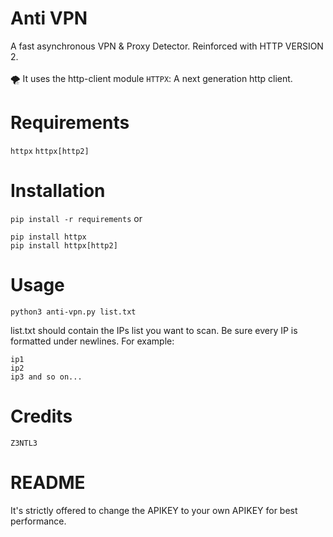 # Anti VPN
A fast asynchronous VPN & Proxy Detector. Reinforced with HTTP VERSION 2.
<br><br>
🌪️ It uses the http-client module ``HTTPX``: A next generation http client.


# Requirements
``httpx``
``httpx[http2]``

# Installation
``pip install -r requirements`` or
```
pip install httpx
pip install httpx[http2]
```

# Usage
```
python3 anti-vpn.py list.txt
```
list.txt should contain the IPs list you want to scan. Be sure every IP is formatted under newlines. For example:
```
ip1
ip2
ip3 and so on...
```

# Credits
``Z3NTL3``

# README
It's strictly offered to change the APIKEY to your own APIKEY for best performance.
